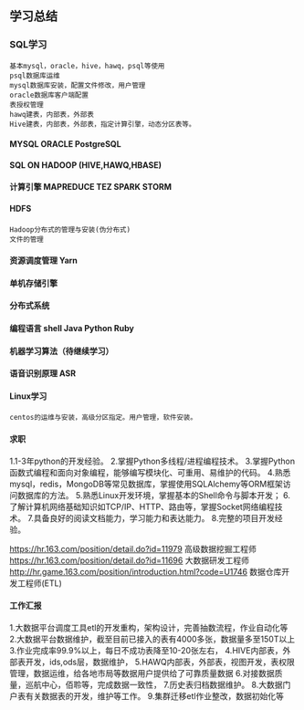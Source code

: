 ## 学习总结

### SQL学习
	
	基本mysql，oracle，hive，hawq，psql等使用
	psql数据库运维
	mysql数据库安装，配置文件修改，用户管理
	oracle数据库客户端配置
	表授权管理
	hawq建表，内部表，外部表
	Hive建表，内部表，外部表，指定计算引擎，动态分区表等。

#### MYSQL ORACLE  PostgreSQL 

#### SQL ON HADOOP (HIVE,HAWQ,HBASE)


#### 计算引擎 MAPREDUCE TEZ SPARK STORM

#### HDFS
	Hadoop分布式的管理与安装(伪分布式)
	文件的管理

#### 资源调度管理 Yarn

#### 单机存储引擎

#### 分布式系统

#### 编程语言 shell  Java Python Ruby

#### 机器学习算法（待继续学习）


#### 语音识别原理 ASR
#### Linux学习
	centos的运维与安装，高级分区指定。用户管理，软件安装。
	

#### 求职

1.1-3年python的开发经验。
2.掌握Python多线程/进程编程技术。
3.掌握Python函数式编程和面向对象编程，能够编写模块化、可重用、易维护的代码。
4.熟悉mysql，redis，MongoDB等常见数据库，掌握使用SQLAlchemy等ORM框架访问数据库的方法。
5.熟悉Linux开发环境，掌握基本的Shell命令与脚本开发；
6.了解计算机网络基础知识如TCP/IP、HTTP、路由等，掌握Socket网络编程技术。
7.具备良好的阅读文档能力，学习能力和表达能力。
8.完整的项目开发经验。

https://hr.163.com/position/detail.do?id=11979 高级数据挖掘工程师
https://hr.163.com/position/detail.do?id=11696 大数据研发工程师
http://hr.game.163.com/position/introduction.html?code=U1746 数据仓库开发工程师(ETL)


#### 工作汇报

1.大数据平台调度工具etl的开发重构，架构设计，完善抽数流程，作业自动化等
2.大数据平台数据维护，截至目前已接入的表有4000多张，数据量多至150T以上
3.作业完成率99.9%以上，每日不成功表降至10-20张左右，
4.HIVE内部表，外部表开发，ids,ods层，数据维护，
5.HAWQ内部表，外部表，视图开发，表权限管理，数据运维，给各地市局等数据用户提供给了可靠质量数据
6.对接数据质量，巡航中心，佰聆等，完成数据一致性，
7.历史表归档数据维护。
8.大数据门户表有关数据表的开发，维护等工作。
9.集群迁移etl作业整改，数据初始化等